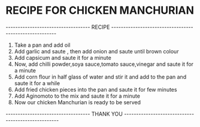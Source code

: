 # RECIPE FOR CHICKEN MANCHURIAN
----------------------------------- RECIPE -------------------------------------------------------

1. Take a pan and add oil
2. Add garlic and saute , then add onion and saute until brown colour
3. Add capsicum and saute it for a minute
4. Now, add chilli powder,soya sauce,tomato sauce,vinegar and saute it for a minute
5. Add corn flour in half glass of water and stir it and add to the pan and saute it for a while
6. Add fried chicken pieces into the pan and saute it for few minutes
7. Add Aginomoto to the mix and saute it for a minute
8. Now our chicken Manchurian is ready to be served

----------------------------------- THANK YOU ---------------------------------------------------
